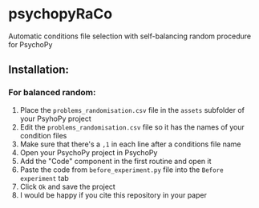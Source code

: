 # psychopyRaCo
Automatic conditions file selection with self-balancing random procedure for PsychoPy

## Installation:
### For balanced random:
1. Place the `problems_randomisation.csv` file in the `assets` subfolder of your PsyhoPy project
2. Edit the `problems_randomisation.csv` file so it has the names of your condition files
3. Make sure that there's a `,1` in each line after a conditions file name
4. Open your PsychoPy project in PsychoPy
5. Add the "Code" component in the first routine and open it
6. Paste the code from `before_experiment.py` file into the `Before experiment` tab
7. Click `Ok` and save the project
8. I would be happy if you cite this repository in your paper
